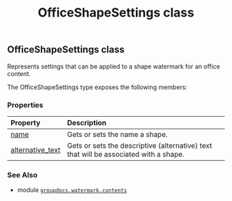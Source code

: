 ﻿---
title: OfficeShapeSettings class
second_title: GroupDocs.Watermark for Python via .NET API References
description: 
type: docs
url: /python-net/groupdocs.watermark.contents/officeshapesettings/
is_root: false
weight: 50
---

## OfficeShapeSettings class

Represents settings that can be applied to a shape watermark for an office content.



The OfficeShapeSettings type exposes the following members:

### Properties
| Property | Description |
| :- | :- |
| [name](/watermark/python-net/groupdocs.watermark.contents/officeshapesettings/name) | Gets or sets the name a shape. |
| [alternative_text](/watermark/python-net/groupdocs.watermark.contents/officeshapesettings/alternative_text) | Gets or sets the descriptive (alternative) text that will be associated with a shape. |



### See Also
* module [`groupdocs.watermark.contents`](..)

